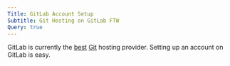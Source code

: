 ```yaml
---
Title: GitLab Account Setup
Subtitle: Git Hosting on GitLab FTW
Query: true
---
```


GitLab is currently the [best](../isbest/)
[Git](https://duck.com/lite?q=Git) hosting provider. Setting up an
account on GitLab is easy.


